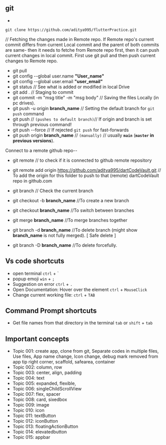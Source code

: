 ## git
 - 
```
git clone https://github.com/aditya995/flutterPractice.git
```

// Fetching the changes made in Remote repo. If Remote repo's current commit differs from current Local commit and the parent of both commits are same- then it needs to fetche from Remote repo first, then it can push current changes in local commit. First use git pull and then push current changes to Remote repo.
 - git pull
 - git config --global user.name **"User_name"**
 - git config --global user.email **"user_email"**
 - git status   // See what is added or modified in local Drive
 - git add .    // Staging to commit
 - git commit -m "msg title" -m "msg body"  // Saving the files Locally (in pc drives).
 - git push -u origin **branch_name** // Setting the default branch for `git push` command
 - git push    // `(pushes to default branch)`// If origin and branch is set through previous command!
 - git push --force  // If rejected `git push` for fast-forwards
 - git push origin **branch_name**  // `(manually)` // usually **`main`** (**`master` in previous versions**).

 

Connect to a remote github repo--
 - git remote   // to check if it is connected to github remote repository
 - git remote add origin https://github.com/aditya995/dartCodeVault.git 
// To add the origin for this folder to push to that (remote) dartCodeVault repo in github.com

 - git branch   // Check the current branch
 - git checkout -b **branch_name**    //To create a new branch
 - git checkout **branch_name**   //To switch between branches
 - git merge **branch_name**  //To merge branches together
 - git branch -d **branch_name**  //To delete branch (might show **branch_name** is not fully merged). [ Safe delete ]
 - git branch -D **branch_name**  //To delete forcefully.

## Vs code shortcuts
 - open terminal `ctrl` + `
 - popup emoji `win` + `;`
 - Suggestion on error `ctrl` + `.`
 - Open Documentation: Hover over the element `ctrl` + `MouseClick`
 - Change current working file: `ctrl` + `TAB`

## Command Prompt shortcuts
 - Get file names from that directory in the terminal `tab` or `shift` + `tab`

## Important concepts
 - Topic 001: create app, clone from git, Separate codes in multiple files, Use files, App name change, Icon change, debug mark removed from app tip right corner, scaffold, safearea, container
 - Topic 002: column, row
 - Topic 003: center, align, padding
 - Topic 004: text
 - Topic 005: expanded, flexible, 
 - Topic 006: singleChildScrollView
 - Topic 007: flex, spacer
 - Topic 008: card, sixedbox
 - Topic 009: image
 - Topic 010: icon
 - Topic 011: textButton
 - Topic 012: iconButton
 - Topic 013: floatingActionButton
 - Topic 014: elevatedbutton
 - Topic 015: appbar
